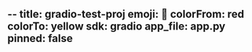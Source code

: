 --
title: gradio-test-proj
emoji: 🚀
colorFrom: red
colorTo: yellow
sdk: gradio
app_file: app.py
pinned: false
---
